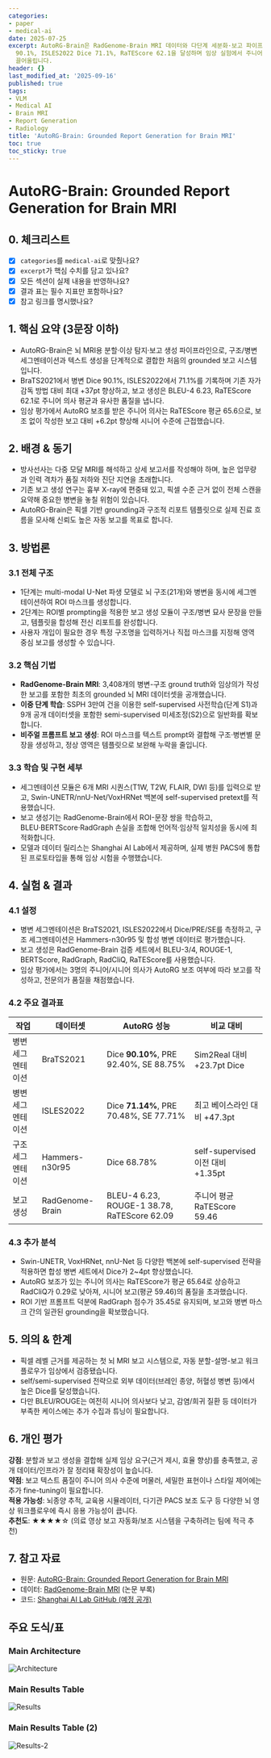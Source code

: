 ```yaml
---
categories:
- paper
- medical-ai
date: 2025-07-25
excerpt: AutoRG-Brain은 RadGenome-Brain MRI 데이터와 다단계 세분화·보고 파이프라인을 결합해 BraTS2021 Dice
  90.1%, ISLES2022 Dice 71.1%, RaTEScore 62.1을 달성하며 임상 실험에서 주니어 방사선사의 보고 품질을 6점 이상
  끌어올립니다.
header: {}
last_modified_at: '2025-09-16'
published: true
tags:
- VLM
- Medical AI
- Brain MRI
- Report Generation
- Radiology
title: 'AutoRG-Brain: Grounded Report Generation for Brain MRI'
toc: true
toc_sticky: true
---
```

# AutoRG-Brain: Grounded Report Generation for Brain MRI

## 0. 체크리스트
- [x] `categories`를 `medical-ai`로 맞췄나요?
- [x] `excerpt`가 핵심 수치를 담고 있나요?
- [x] 모든 섹션이 실제 내용을 반영하나요?
- [x] 결과 표는 필수 지표만 포함하나요?
- [x] 참고 링크를 명시했나요?

## 1. 핵심 요약 (3문장 이하)
- AutoRG-Brain은 뇌 MRI용 분할·이상 탐지·보고 생성 파이프라인으로, 구조/병변 세그멘테이션과 텍스트 생성을 단계적으로 결합한 처음의 grounded 보고 시스템입니다.
- BraTS2021에서 병변 Dice 90.1%, ISLES2022에서 71.1%를 기록하며 기존 자가 감독 방법 대비 최대 +37pt 향상하고, 보고 생성은 BLEU-4 6.23, RaTEScore 62.1로 주니어 의사 평균과 유사한 품질을 냅니다.
- 임상 평가에서 AutoRG 보조를 받은 주니어 의사는 RaTEScore 평균 65.6으로, 보조 없이 작성한 보고 대비 +6.2pt 향상해 시니어 수준에 근접했습니다.

## 2. 배경 & 동기
- 방사선사는 다중 모달 MRI를 해석하고 상세 보고서를 작성해야 하며, 높은 업무량과 인력 격차가 품질 저하와 진단 지연을 초래합니다.
- 기존 보고 생성 연구는 흉부 X-ray에 편중돼 있고, 픽셀 수준 근거 없이 전체 스캔을 요약해 중요한 병변을 놓칠 위험이 있습니다.
- AutoRG-Brain은 픽셀 기반 grounding과 구조적 리포트 템플릿으로 실제 진료 흐름을 모사해 신뢰도 높은 자동 보고를 목표로 합니다.

## 3. 방법론
### 3.1 전체 구조
- 1단계는 multi-modal U-Net 파생 모델로 뇌 구조(21개)와 병변을 동시에 세그멘테이션하여 ROI 마스크를 생성합니다.
- 2단계는 ROI별 prompting을 적용한 보고 생성 모듈이 구조/병변 묘사 문장을 만들고, 템플릿을 합성해 전신 리포트를 완성합니다.
- 사용자 개입이 필요한 경우 특정 구조명을 입력하거나 직접 마스크를 지정해 영역 중심 보고를 생성할 수 있습니다.

### 3.2 핵심 기법
- **RadGenome-Brain MRI**: 3,408개의 병변-구조 ground truth와 임상의가 작성한 보고를 포함한 최초의 grounded 뇌 MRI 데이터셋을 공개했습니다.
- **이중 단계 학습**: SSPH 3만여 건을 이용한 self-supervised 사전학습(단계 S1)과 9개 공개 데이터셋을 포함한 semi-supervised 미세조정(S2)으로 일반화를 확보합니다.
- **비주얼 프롬프트 보고 생성**: ROI 마스크를 텍스트 prompt와 결합해 구조·병변별 문장을 생성하고, 정상 영역은 템플릿으로 보완해 누락을 줄입니다.

### 3.3 학습 및 구현 세부
- 세그멘테이션 모듈은 6개 MRI 시퀀스(T1W, T2W, FLAIR, DWI 등)를 입력으로 받고, Swin-UNETR/nnU-Net/VoxHRNet 백본에 self-supervised pretext를 적용했습니다.
- 보고 생성기는 RadGenome-Brain에서 ROI-문장 쌍을 학습하고, BLEU·BERTScore·RadGraph 손실을 조합해 언어적·임상적 일치성을 동시에 최적화합니다.
- 모델과 데이터 릴리스는 Shanghai AI Lab에서 제공하며, 실제 병원 PACS에 통합된 프로토타입을 통해 임상 시험을 수행했습니다.

## 4. 실험 & 결과
### 4.1 설정
- 병변 세그멘테이션은 BraTS2021, ISLES2022에서 Dice/PRE/SE를 측정하고, 구조 세그멘테이션은 Hammers-n30r95 및 합성 병변 데이터로 평가했습니다.
- 보고 생성은 RadGenome-Brain 검증 세트에서 BLEU-3/4, ROUGE-1, BERTScore, RadGraph, RadCliQ, RaTEScore를 사용했습니다.
- 임상 평가에서는 3명의 주니어/시니어 의사가 AutoRG 보조 여부에 따라 보고를 작성하고, 전문의가 품질을 채점했습니다.

### 4.2 주요 결과표
| 작업 | 데이터셋 | AutoRG 성능 | 비교 대비 |
| --- | --- | --- | --- |
| 병변 세그멘테이션 | BraTS2021 | Dice **90.10%**, PRE 92.40%, SE 88.75% | Sim2Real 대비 +23.7pt Dice |
| 병변 세그멘테이션 | ISLES2022 | Dice **71.14%**, PRE 70.48%, SE 77.71% | 최고 베이스라인 대비 +47.3pt |
| 구조 세그멘테이션 | Hammers-n30r95 | Dice 68.78% | self-supervised 이전 대비 +1.35pt |
| 보고 생성 | RadGenome-Brain | BLEU-4 6.23, ROUGE-1 38.78, RaTEScore 62.09 | 주니어 평균 RaTEScore 59.46 |

### 4.3 추가 분석
- Swin-UNETR, VoxHRNet, nnU-Net 등 다양한 백본에 self-supervised 전략을 적용하면 합성 병변 세트에서 Dice가 2~4pt 향상했습니다.
- AutoRG 보조가 있는 주니어 의사는 RaTEScore가 평균 65.64로 상승하고 RadCliQ가 0.29로 낮아져, 시니어 보고(평균 59.46)의 품질을 초과했습니다.
- ROI 기반 프롬프트 덕분에 RadGraph 점수가 35.45로 유지되며, 보고와 병변 마스크 간의 일관된 grounding을 확보했습니다.

## 5. 의의 & 한계
- 픽셀 레벨 근거를 제공하는 첫 뇌 MRI 보고 시스템으로, 자동 분할-설명-보고 워크플로우가 임상에서 검증됐습니다.
- self/semi-supervised 전략으로 외부 데이터(브레인 종양, 허혈성 병변 등)에서 높은 Dice를 달성했습니다.
- 다만 BLEU/ROUGE는 여전히 시니어 의사보다 낮고, 감염/희귀 질환 등 데이터가 부족한 케이스에는 추가 수집과 튜닝이 필요합니다.

## 6. 개인 평가
**강점**: 분할과 보고 생성을 결합해 실제 임상 요구(근거 제시, 효율 향상)를 충족했고, 공개 데이터/인프라가 잘 정리돼 확장성이 높습니다.  
**약점**: 보고 텍스트 품질이 주니어 의사 수준에 머물러, 세밀한 표현이나 스타일 제어에는 추가 fine-tuning이 필요합니다.  
**적용 가능성**: 뇌종양 추적, 교육용 시뮬레이터, 다기관 PACS 보조 도구 등 다양한 뇌 영상 워크플로우에 즉시 응용 가능성이 큽니다.  
**추천도**: ★★★★☆ (의료 영상 보고 자동화/보조 시스템을 구축하려는 팀에 적극 추천)

## 7. 참고 자료
- 원문: [AutoRG-Brain: Grounded Report Generation for Brain MRI](https://arxiv.org/abs/2407.16684)
- 데이터: [RadGenome-Brain MRI](https://radgenome-brain.org) (논문 부록)
- 코드: [Shanghai AI Lab GitHub (예정 공개)](https://github.com/Shanghai-AI-Laboratory)



## 주요 도식/표

### Main Architecture
![Architecture](/assets/images/paper/AutoRG-Brain-Grounded-Report-Generation-for-Brain-MRI/fig_04.png)

### Main Results Table
![Results](/assets/images/paper/AutoRG-Brain-Grounded-Report-Generation-for-Brain-MRI/table_239.png)

### Main Results Table (2)
![Results-2](/assets/images/paper/AutoRG-Brain-Grounded-Report-Generation-for-Brain-MRI/table_01.png)

